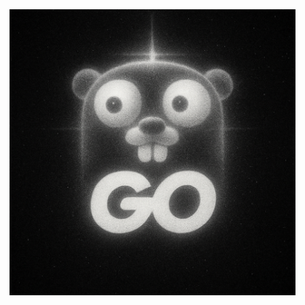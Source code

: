 <div align="center">
  <img src="Chat-GPT-Image-Apr-6-2025-01-25-47-PM.png" alt="Chat-GPT-Image-Apr-6-2025-01-25-47-PM" border="0">
</div>
